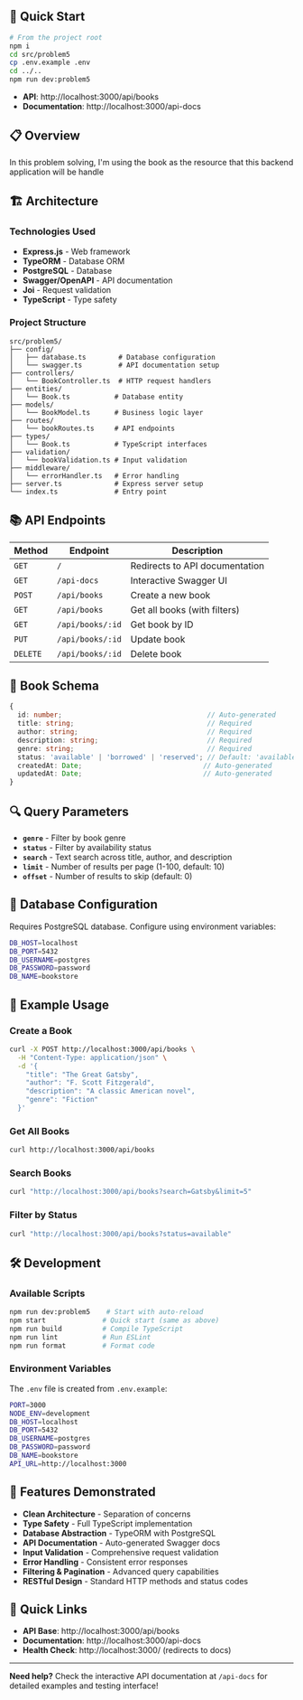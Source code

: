 ## 🚀 Quick Start

```bash
# From the project root
npm i
cd src/problem5
cp .env.example .env
cd ../..
npm run dev:problem5
```

- **API**: http://localhost:3000/api/books
- **Documentation**: http://localhost:3000/api-docs

## 📋 Overview

In this problem solving, I'm using the book as the resource that this backend application will be handle

## 🏗️ Architecture

### Technologies Used
- **Express.js** - Web framework
- **TypeORM** - Database ORM
- **PostgreSQL** - Database
- **Swagger/OpenAPI** - API documentation
- **Joi** - Request validation
- **TypeScript** - Type safety

### Project Structure
```
src/problem5/
├── config/
│   ├── database.ts        # Database configuration
│   └── swagger.ts         # API documentation setup
├── controllers/
│   └── BookController.ts  # HTTP request handlers
├── entities/
│   └── Book.ts           # Database entity
├── models/
│   └── BookModel.ts      # Business logic layer
├── routes/
│   └── bookRoutes.ts     # API endpoints
├── types/
│   └── Book.ts           # TypeScript interfaces
├── validation/
│   └── bookValidation.ts # Input validation
├── middleware/
│   └── errorHandler.ts   # Error handling
├── server.ts             # Express server setup
└── index.ts              # Entry point
```

## 📚 API Endpoints

| Method | Endpoint | Description |
|--------|----------|-------------|
| `GET` | `/` | Redirects to API documentation |
| `GET` | `/api-docs` | Interactive Swagger UI |
| `POST` | `/api/books` | Create a new book |
| `GET` | `/api/books` | Get all books (with filters) |
| `GET` | `/api/books/:id` | Get book by ID |
| `PUT` | `/api/books/:id` | Update book |
| `DELETE` | `/api/books/:id` | Delete book |

## 📖 Book Schema

```typescript
{
  id: number;                                    // Auto-generated
  title: string;                                 // Required
  author: string;                                // Required
  description: string;                           // Required
  genre: string;                                 // Required
  status: 'available' | 'borrowed' | 'reserved'; // Default: 'available'
  createdAt: Date;                              // Auto-generated
  updatedAt: Date;                              // Auto-generated
}
```

## 🔍 Query Parameters

- **`genre`** - Filter by book genre
- **`status`** - Filter by availability status
- **`search`** - Text search across title, author, and description
- **`limit`** - Number of results per page (1-100, default: 10)
- **`offset`** - Number of results to skip (default: 0)

## 💾 Database Configuration

Requires PostgreSQL database. Configure using environment variables:

```bash
DB_HOST=localhost
DB_PORT=5432
DB_USERNAME=postgres
DB_PASSWORD=password
DB_NAME=bookstore
```

## 🧪 Example Usage

### Create a Book
```bash
curl -X POST http://localhost:3000/api/books \
  -H "Content-Type: application/json" \
  -d '{
    "title": "The Great Gatsby",
    "author": "F. Scott Fitzgerald",
    "description": "A classic American novel",
    "genre": "Fiction"
  }'
```

### Get All Books
```bash
curl http://localhost:3000/api/books
```

### Search Books
```bash
curl "http://localhost:3000/api/books?search=Gatsby&limit=5"
```

### Filter by Status
```bash
curl "http://localhost:3000/api/books?status=available"
```

## 🛠️ Development

### Available Scripts
```bash
npm run dev:problem5    # Start with auto-reload
npm start              # Quick start (same as above)
npm run build          # Compile TypeScript
npm run lint           # Run ESLint
npm run format         # Format code
```

### Environment Variables
The `.env` file is created from `.env.example`:
```bash
PORT=3000
NODE_ENV=development
DB_HOST=localhost
DB_PORT=5432
DB_USERNAME=postgres
DB_PASSWORD=password
DB_NAME=bookstore
API_URL=http://localhost:3000
```

## 🎯 Features Demonstrated

- **Clean Architecture** - Separation of concerns
- **Type Safety** - Full TypeScript implementation
- **Database Abstraction** - TypeORM with PostgreSQL
- **API Documentation** - Auto-generated Swagger docs
- **Input Validation** - Comprehensive request validation
- **Error Handling** - Consistent error responses
- **Filtering & Pagination** - Advanced query capabilities
- **RESTful Design** - Standard HTTP methods and status codes

## 🔗 Quick Links

- **API Base**: http://localhost:3000/api/books
- **Documentation**: http://localhost:3000/api-docs
- **Health Check**: http://localhost:3000/ (redirects to docs)

---

**Need help?** Check the interactive API documentation at `/api-docs` for detailed examples and testing interface!
